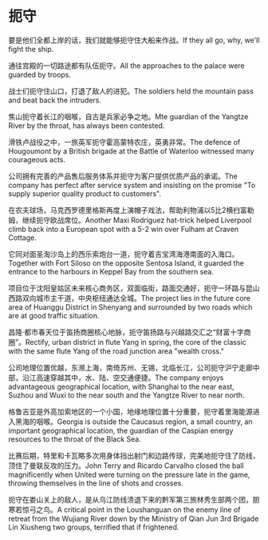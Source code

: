 # 扼守

<p><span class="chinese">要是他们全都上岸的话，我们就能够扼守住大船来作战。</span><span class="english">If they all go, why, we'll fight the ship.</span></p>

<p><span class="chinese">通往宫殿的一切路途都有队伍扼守。</span><span class="english">All the approaches to the palace were guarded by troops.</span></p>

<p><span class="chinese">战士们扼守住山口，打退了敌人的进犯。</span><span class="english">The soldiers held the mountain pass and beat back the intruders.</span></p>

<p><span class="chinese">焦山扼守着长江的咽喉，自古是兵家必争之地。</span><span class="english">Mte guardian of the Yangtze River by the throat, has always been contested.</span></p>

<p><span class="chinese">滑铁卢战役之中，一旅英军扼守霍高蒙特农庄，英勇非常。</span><span class="english">The defence of Hougoumont by a British brigade at the Battle of Waterloo witnessed many courageous acts.</span></p>

<p><span class="chinese">公司拥有完善的产品售后服务体系并扼守为客户提供优质产品的承诺。</span><span class="english">The company has perfect after service system and insisting on the promise "To supply superior quality product to customers".</span></p>

<p><span class="chinese">在农夫球场，马克西罗德里格斯再度上演帽子戏法，帮助利物浦以5比2横扫富勒姆，继续扼守欧战席位。</span><span class="english">Another Maxi Rodriguez hat-trick helped Liverpool climb back into a European spot with a 5-2 win over Fulham at Craven Cottage.</span></p>

<p><span class="chinese">它同对面圣淘沙岛上的西乐索炮台一道，扼守着吉宝湾海港南面的入海口。</span><span class="english">Together with Fort Siloso on the opposite Sentosa Island, it guarded the entrance to the harbours in Keppel Bay from the southern sea.</span></p>

<p><span class="chinese">项目位于沈阳皇姑区未来核心商务区，双面临街，路面交通好，扼守一环路与昆山西路双向城市主干道，中央枢纽通达全城。</span><span class="english">The project lies in the future core area of Huanggu District in Shenyang and surrounded by two roads which are at good traffic situation.</span></p>

<p><span class="chinese">昌隆·都市春天位于笛扬商圈核心地脉，扼守笛扬路与兴越路交汇之“财富十字商圈”。</span><span class="english">Rectify, urban district in flute Yang in spring, the core of the classic with the same flute Yang of the road junction area "wealth cross."</span></p>

<p><span class="chinese">公司地理位置优越，东濒上海，南倚苏州、无锡，北临长江，公司扼守沪宁走廊中部，沿江高速穿越其中，水、陆、空交通便捷。</span><span class="english">The company enjoys advantageous geographical location, with Shanghai to the near east, Suzhou and Wuxi to the near south and the Yangtze River to near north.</span></p>

<p><span class="chinese">格鲁吉亚是外高加索地区的一个小国，地缘地理位置十分重要，扼守着里海能源进入黑海的咽喉。</span><span class="english">Georgia is outside the Caucasus region, a small country, an important geographical location, the guardian of the Caspian energy resources to the throat of the Black Sea.</span></p>

<p><span class="chinese">比赛后期，特里和卡瓦略多次用身体挡出射门和边路传球，完美地扼守住了防线，顶住了曼联反攻的压力。</span><span class="english">John Terry and Ricardo Carvalho closed the ball magnificently when United were turning on the pressure late in the game, throwing themselves in the line of shots and crosses.</span></p>

<p><span class="chinese">扼守在娄山关上的敌人，是从乌江防线溃退下来的黔军第三旅林秀生部两个团，胆寒若惊弓之鸟。</span><span class="english">A critical point in the Loushanguan on the enemy line of retreat from the Wujiang River down by the Ministry of Qian Jun 3rd Brigade Lin Xiusheng two groups, terrified that if frightened.</span></p>

